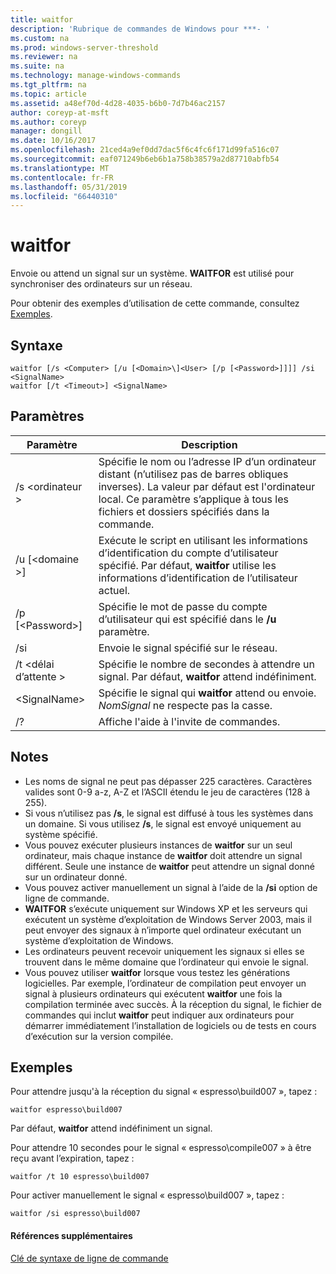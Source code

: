 ```yaml
---
title: waitfor
description: 'Rubrique de commandes de Windows pour ***- '
ms.custom: na
ms.prod: windows-server-threshold
ms.reviewer: na
ms.suite: na
ms.technology: manage-windows-commands
ms.tgt_pltfrm: na
ms.topic: article
ms.assetid: a48ef70d-4d28-4035-b6b0-7d7b46ac2157
author: coreyp-at-msft
ms.author: coreyp
manager: dongill
ms.date: 10/16/2017
ms.openlocfilehash: 21ced4a9ef0dd7dac5f6c4fc6f171d99fa516c07
ms.sourcegitcommit: eaf071249b6eb6b1a758b38579a2d87710abfb54
ms.translationtype: MT
ms.contentlocale: fr-FR
ms.lasthandoff: 05/31/2019
ms.locfileid: "66440310"
---
```

# <a name="waitfor"></a>waitfor



Envoie ou attend un signal sur un système. **WAITFOR** est utilisé pour synchroniser des ordinateurs sur un réseau.

Pour obtenir des exemples d’utilisation de cette commande, consultez [Exemples](#BKMK_examples).

## <a name="syntax"></a>Syntaxe

```
waitfor [/s <Computer> [/u [<Domain>\]<User> [/p [<Password>]]]] /si <SignalName>
waitfor [/t <Timeout>] <SignalName>
```

## <a name="parameters"></a>Paramètres

|       Paramètre       |                                                                                         Description                                                                                          |
|-----------------------|----------------------------------------------------------------------------------------------------------------------------------------------------------------------------------------------|
|    /s \<ordinateur >     | Spécifie le nom ou l’adresse IP d’un ordinateur distant (n’utilisez pas de barres obliques inverses). La valeur par défaut est l'ordinateur local. Ce paramètre s’applique à tous les fichiers et dossiers spécifiés dans la commande. |
| /u [\<domaine >\]<User> |                              Exécute le script en utilisant les informations d’identification du compte d’utilisateur spécifié. Par défaut, **waitfor** utilise les informations d’identification de l’utilisateur actuel.                               |
|   /p [\<Password>]    |                                                    Spécifie le mot de passe du compte d’utilisateur qui est spécifié dans le **/u** paramètre.                                                     |
|          /si          |                                                                        Envoie le signal spécifié sur le réseau.                                                                        |
|     /t \<délai d’attente >     |                                              Spécifie le nombre de secondes à attendre un signal. Par défaut, **waitfor** attend indéfiniment.                                               |
|     \<SignalName>     |                                                Spécifie le signal qui **waitfor** attend ou envoie. *NomSignal* ne respecte pas la casse.                                                 |
|          /?           |                                                                             Affiche l'aide à l'invite de commandes.                                                                             |

## <a name="remarks"></a>Notes

-   Les noms de signal ne peut pas dépasser 225 caractères. Caractères valides sont 0-9 a-z, A-Z et l’ASCII étendu le jeu de caractères (128 à 255).
-   Si vous n’utilisez pas **/s**, le signal est diffusé à tous les systèmes dans un domaine. Si vous utilisez **/s**, le signal est envoyé uniquement au système spécifié.
-   Vous pouvez exécuter plusieurs instances de **waitfor** sur un seul ordinateur, mais chaque instance de **waitfor** doit attendre un signal différent. Seule une instance de **waitfor** peut attendre un signal donné sur un ordinateur donné.
-   Vous pouvez activer manuellement un signal à l’aide de la **/si** option de ligne de commande.
-   **WAITFOR** s’exécute uniquement sur Windows XP et les serveurs qui exécutent un système d’exploitation de Windows Server 2003, mais il peut envoyer des signaux à n’importe quel ordinateur exécutant un système d’exploitation de Windows.
-   Les ordinateurs peuvent recevoir uniquement les signaux si elles se trouvent dans le même domaine que l’ordinateur qui envoie le signal.
-   Vous pouvez utiliser **waitfor** lorsque vous testez les générations logicielles. Par exemple, l’ordinateur de compilation peut envoyer un signal à plusieurs ordinateurs qui exécutent **waitfor** une fois la compilation terminée avec succès. À la réception du signal, le fichier de commandes qui inclut **waitfor** peut indiquer aux ordinateurs pour démarrer immédiatement l’installation de logiciels ou de tests en cours d’exécution sur la version compilée.

## <a name="BKMK_examples"></a>Exemples

Pour attendre jusqu'à la réception du signal « espresso\build007 », tapez :
```
waitfor espresso\build007
```
Par défaut, **waitfor** attend indéfiniment un signal.

Pour attendre 10 secondes pour le signal « espresso\compile007 » à être reçu avant l’expiration, tapez :
```
waitfor /t 10 espresso\build007
```
Pour activer manuellement le signal « espresso\build007 », tapez :
```
waitfor /si espresso\build007
```

#### <a name="additional-references"></a>Références supplémentaires

[Clé de syntaxe de ligne de commande](command-line-syntax-key.md)